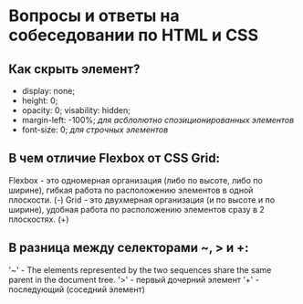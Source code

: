 # Вопросы и ответы на собеседовании по HTML и CSS

## Как скрыть элемент?

- display: none;
- height: 0;
- opacity: 0; visability: hidden;
- margin-left: -100%; _для асблолютно спозиционированных элементов_
- font-size: 0; _для строчных элементов_

## В чем отличие Flexbox от CSS Grid:

Flexbox - это одномерная организация (либо по высоте, либо по ширине), гибкая работа по расположению элементов в одной плоскости.
(-)
Grid - это двухмерная организация (и по высоте и по ширине), удобная работа по расположению элементов сразу в 2 плоскостях.
(+)

## В разница между селекторами ~, > и +:

'~' - The elements represented by the two sequences share the same parent in the document tree.
'>' - первый дочерний элемент
'+' - последующий (соседний элемент)

